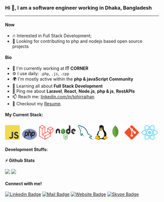 ### Hi 👋, I am a software engineer working in Dhaka, Bangladesh
___

<!--
**tohirRaihan/tohirRaihan** is a ✨ _special_ ✨ repository because its `README.md` (this file) appears on your GitHub profile.

Here are some ideas to get you started:

- 🔭 I’m currently working on ...
- 🌱 I’m currently learning ...
- 👯 I’m looking to collaborate on ...
- 🤔 I’m looking for help with ...
- 💬 Ask me about ...
- 📫 How to reach me: ...
- 😄 Pronouns: ...
- ⚡ Fun fact: ...
-->

#### Now

<!-- - ✨ Contributing to [chkware](https://github.com/chkware/cli); -->
- :fire: Interested in Full Stack Development;
- :calendar: Looking for contributing to php and nodejs based open source projects 

#### Bio

- 🏢 I'm currently working at **IT CORNER**
- ⚙️ I use daily: `.php`, `.js`, `.cpp`
- 🌍 I'm mostly active within the **php & javaScript Community**
- 🌱 Learning all about **Full Stack Development**
- 💬 Ping me about **Laravel**, **React**, **Node.js**, **php & js**, **RestAPIs**
- 📫 Reach me: [linkedin.com/in/tohirraihan](https://www.linkedin.com/in/tohirraihan/)
- 📝 Checkout my [Resume](files/resume.pdf).

#### My Current Stack:

<p>
<img height="48" width="48" src="assets/images/javascript-original.svg" alt="js"> &nbsp;<img height="36" width="48" src="assets/images/php.svg" alt="php"> &nbsp;<img height="48" src="assets/images/laravel-original.svg" alt="laravel"> &nbsp;<img height="48" width="65" src="assets/images/nodejs.svg" alt="nodejs"> &nbsp;<img height="48" src="assets/images/mysql.svg" alt="mysql"> &nbsp;<img height="48" src="assets/images/linux-original.svg" alt="linux"><img height="55" src="assets/images/mongodb.svg" alt="mongodb"><img height="48" src="assets/images/git-original.svg" alt="react"> &nbsp;<img height="48" src="assets/images/react-original.svg" alt="react">
</p>

#### Development Stuffs:

<b>⚡ Github Stats</b>

<p float="left">
    <img height="180em" src="https://github-readme-stats.vercel.app/api?username=tohirRaihan&show_icons=true&hide_border=true&&count_private=true&include_all_commits=true" /> 
    <img height="180em" src="https://github-readme-stats.vercel.app/api/top-langs/?username=tohirRaihan&show_icons=true&hide_border=true&layout=compact&langs_count=8"/>
</p>

#### Connect with me!

[![Linkedin Badge](https://img.shields.io/badge/LinkedIn-0077B5?style=for-the-badge&logo=linkedin&logoColor=white)](https://www.linkedin.com/in/tohirraihan/)
[![Mail Badge](https://img.shields.io/badge/Gmail-D14836?style=for-the-badge&logo=gmail&logoColor=white)](mailto:tohir.raihan@gmail.com)
[![Website Badge](https://img.shields.io/badge/website-000000?style=for-the-badge&logo=About.me&logoColor=white)](https://tohirraihan.com)
[![Skype Badge](https://img.shields.io/badge/Skype-00AFF0?style=for-the-badge&logo=skype&logoColor=white)](tohir.raihan)
